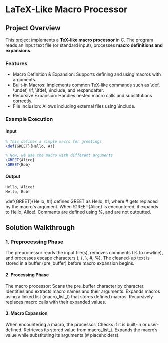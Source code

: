 # LaTeX-Like Macro Processor

## Project Overview

This project implements a **TeX-like macro processor** in C. The program reads an input text file (or standard input), processes **macro definitions and expansions**.

### Features
- Macro Definition & Expansion: Supports defining and using macros with arguments.
- Built-in Macros: Implements common TeX-like commands such as \def, \undef, \if, \ifdef, \include, and \expandafter.
- Recursive Expansion: Handles nested macro calls and substitutions correctly.
- File Inclusion: Allows including external files using \include.

### Example Execution

#### Input
```tex
% This defines a simple macro for greetings
\def{GREET}{Hello, #!} 

% Now, we use the macro with different arguments
\GREET{Alice}
\GREET{Bob}
```
#### Output
```tex
Hello, Alice!
Hello, Bob!
```
\def{GREET}{Hello, #!} defines GREET as Hello, #!, where # gets replaced by the macro's argument. When \GREET{Alice} is encountered, it expands to Hello, Alice!. 
Comments are defined using %, and are not outputted.

## Solution Walkthrough

### 1. Preprocessing Phase
The preprocessor reads the input file(s), removes comments (% to newline), and processes escape characters (\, {, }, #, %).
The cleaned-up text is stored in a buffer (pre_buffer) before macro expansion begins.
#### 2. Processing Phase
The macro processor:
Scans the pre_buffer character by character.
Identifies and extracts macro names and their arguments.
Expands macros using a linked list (macro_list_t) that stores defined macros.
Recursively replaces macro calls with their expanded values.
#### 3. Macro Expansion
When encountering a macro, the processor:
Checks if it is built-in or user-defined.
Retrieves its stored value from macro_list_t.
Expands the macro’s value while substituting its arguments (# placeholders).


